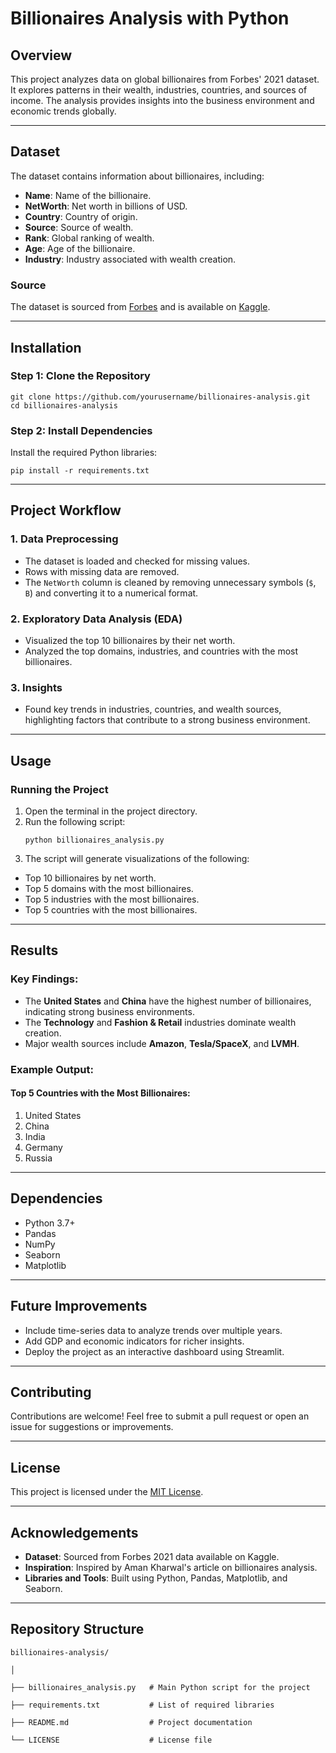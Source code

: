# Billionaires Analysis with Python

## Overview
This project analyzes data on global billionaires from Forbes' 2021 dataset. It explores patterns in their wealth, industries, countries, and sources of income. The analysis provides insights into the business environment and economic trends globally.

---

## Dataset
The dataset contains information about billionaires, including:
- **Name**: Name of the billionaire.
- **NetWorth**: Net worth in billions of USD.
- **Country**: Country of origin.
- **Source**: Source of wealth.
- **Rank**: Global ranking of wealth.
- **Age**: Age of the billionaire.
- **Industry**: Industry associated with wealth creation.

### Source
The dataset is sourced from [Forbes](https://www.forbes.com/) and is available on [Kaggle](https://www.kaggle.com/).

---

## Installation

### Step 1: Clone the Repository
```
git clone https://github.com/yourusername/billionaires-analysis.git
cd billionaires-analysis
```
### Step 2: Install Dependencies
Install the required Python libraries:
```
pip install -r requirements.txt
```

---

## Project Workflow

### 1. Data Preprocessing
- The dataset is loaded and checked for missing values.
- Rows with missing data are removed.
- The `NetWorth` column is cleaned by removing unnecessary symbols (`$`, `B`) and converting it to a numerical format.

### 2. Exploratory Data Analysis (EDA)
- Visualized the top 10 billionaires by their net worth.
- Analyzed the top domains, industries, and countries with the most billionaires.

### 3. Insights
- Found key trends in industries, countries, and wealth sources, highlighting factors that contribute to a strong business environment.

---

## Usage

### Running the Project
1. Open the terminal in the project directory.
2. Run the following script:
   ```
   python billionaires_analysis.py
   ```
3. The script will generate visualizations of the following:
- Top 10 billionaires by net worth.
- Top 5 domains with the most billionaires.
- Top 5 industries with the most billionaires.
- Top 5 countries with the most billionaires.

---

## Results

### Key Findings:
- The **United States** and **China** have the highest number of billionaires, indicating strong business environments.
- The **Technology** and **Fashion & Retail** industries dominate wealth creation.
- Major wealth sources include **Amazon**, **Tesla/SpaceX**, and **LVMH**.

### Example Output:
#### Top 5 Countries with the Most Billionaires:
1. United States
2. China
3. India
4. Germany
5. Russia

---

## Dependencies

- Python 3.7+
- Pandas
- NumPy
- Seaborn
- Matplotlib

---

## Future Improvements

- Include time-series data to analyze trends over multiple years.
- Add GDP and economic indicators for richer insights.
- Deploy the project as an interactive dashboard using Streamlit.

---

## Contributing

Contributions are welcome! Feel free to submit a pull request or open an issue for suggestions or improvements.

---

## License

This project is licensed under the [MIT License](LICENSE).

---

## Acknowledgements

- **Dataset**: Sourced from Forbes 2021 data available on Kaggle.
- **Inspiration**: Inspired by Aman Kharwal's article on billionaires analysis.
- **Libraries and Tools**: Built using Python, Pandas, Matplotlib, and Seaborn.

---

## Repository Structure

```
billionaires-analysis/

│

├── billionaires_analysis.py   # Main Python script for the project

├── requirements.txt           # List of required libraries

├── README.md                  # Project documentation

└── LICENSE                    # License file

```








